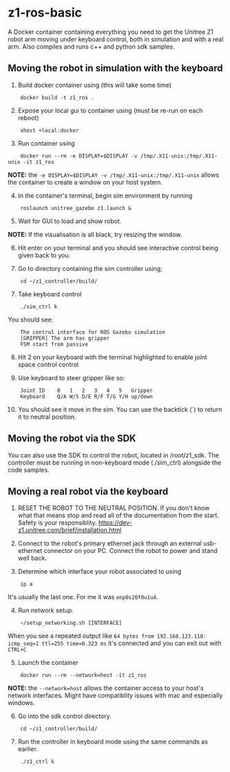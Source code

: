 # z1-ros-basic

A Docker container containing everything you need to get the Unitree Z1 robot arm moving under keyboard control, both in simulation and with a real arm. Also compiles and runs c++ and python sdk samples.

## Moving the robot in simulation with the keyboard

1. Build docker container using (this will take some time)
```
	docker build -t z1_ros .
```

2. Expose your local gui to container using (must be re-run on each reboot)
```
	xhost +local:docker
```

3. Run container using
```
	docker run --rm -e DISPLAY=$DISPLAY -v /tmp/.X11-unix:/tmp/.X11-unix -it z1_ros
```

**NOTE:** the `-e DISPLAY=$DISPLAY -v /tmp/.X11-unix:/tmp/.X11-unix` allows the container to create a window on your host system.

4. In the container's terminal, begin sim environment by running
```
	roslaunch unitree_gazebo z1.launch &
```

5. Wait for GUI to load and show robot.

**NOTE:** If the visualisation is all black, try resizing the window.

6. Hit enter on your terminal and you should see interactive control being given back to you.

6. Go to directory containing the sim controller using;
```
	cd ~/z1_controller/build/
```

7. Take keyboard control
```
	./sim_ctrl k
```
You should see:
```
	The control interface for ROS Gazebo simulation
	[GRIPPER] The arm has gripper
	FSM start from passive
```

8. Hit 2 on your keyboard with the terminal highlighted to enable joint space control control

9. Use keyboard to steer gripper like so:
```
	Joint ID	0	1	2	3	4	5	Gripper
	Keyboard	Q/A	W/S	D/E	R/F	T/G	Y/H	up/down
```

10. You should see it move in the sim. You can use the backtick (`) to return it to neutral position.

## Moving the robot via the SDK

You can also use the SDK to control the robot, located in /root/z1_sdk. The controller must be running in non-keyboard mode (./sim_ctrl) alongside the code samples.

## Moving a real robot via the keyboard

1. RESET THE ROBOT TO THE NEUTRAL POSITION. If you don't know what that means stop and read all of the documentation from the start. Safety is your responsiblity. https://dev-z1.unitree.com/brief/installation.html

2. Connect to the robot's primary ethernet jack through an external usb-ethernet connector on your PC. Connect the robot to power and stand well back.

3. Determine which interface your robot associated to using
```
	ip a
```
It's usually the last one. For me it was `enp0s20f0u1u4`.

4. Run network setup.
```
	~/setup_networking.sh [INTERFACE]
```

When you see a repeated output like `64 bytes from 192.168.123.110: icmp_seq=1 ttl=255 time=0.323 ms` it's connected and you can exit out with `CTRL+C`

5. Launch the container
```
	docker run --rm --network=host -it z1_ros
```
**NOTE:** the `--network=host` allows the container access to your host's network interfaces. Might have compatiblity issues with mac and especially windows.


6. Go into the sdk control directory.
```
	cd ~/z1_controller/build/
```

7. Run the controller in keyboard mode using the same commands as earlier.
```
	./z1_ctrl k
```